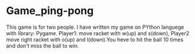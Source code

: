 # Game_ping-pong
This game is for two people. I have written my game on PYthon languege with library: Pygame. Player1: move racket with w(up) and s(down), Player2 move right racket with o(up) and l(down).You heve to hit the ball 10 times and don't miss the ball to win.
